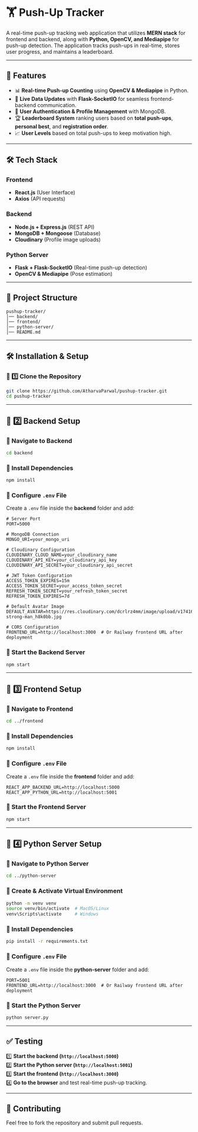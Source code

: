 # 🏋️ Push-Up Tracker  

A real-time push-up tracking web application that utilizes **MERN stack** for frontend and backend, along with **Python, OpenCV, and Mediapipe** for push-up detection. The application tracks push-ups in real-time, stores user progress, and maintains a leaderboard.  

---  

## **🚀 Features**  
- 📊 **Real-time Push-up Counting** using **OpenCV & Mediapipe** in Python.  
- 🔄 **Live Data Updates** with **Flask-SocketIO** for seamless frontend-backend communication.  
- 🔐 **User Authentication & Profile Management** with MongoDB.  
- 🏆 **Leaderboard System** ranking users based on **total push-ups**, **personal best**, and **registration order**.  
- 📈 **User Levels** based on total push-ups to keep motivation high.  

---  

## **🛠️ Tech Stack**  
### **Frontend**  
- **React.js** (User Interface)  
- **Axios** (API requests)  

### **Backend**  
- **Node.js + Express.js** (REST API)  
- **MongoDB + Mongoose** (Database)  
- **Cloudinary** (Profile image uploads)  

### **Python Server**  
- **Flask + Flask-SocketIO** (Real-time push-up detection)  
- **OpenCV & Mediapipe** (Pose estimation)  

---  

## **📂 Project Structure**  
```
pushup-tracker/  
│── backend/  
│── frontend/  
│── python-server/  
│── README.md  
```  

---  

## **🛠️ Installation & Setup**  

### **🔹 1️⃣ Clone the Repository**  
```sh
git clone https://github.com/AtharvaParwal/pushup-tracker.git  
cd pushup-tracker  
```  

---  

## **🔹 2️⃣ Backend Setup**  

### **📌 Navigate to Backend**  
```sh
cd backend  
```  

### **📌 Install Dependencies**  
```sh
npm install  
```  

### **📌 Configure `.env` File**  
Create a `.env` file inside the **backend** folder and add:  
```env
# Server Port  
PORT=5000  

# MongoDB Connection  
MONGO_URI=your_mongo_uri  

# Cloudinary Configuration  
CLOUDINARY_CLOUD_NAME=your_cloudinary_name  
CLOUDINARY_API_KEY=your_cloudinary_api_key  
CLOUDINARY_API_SECRET=your_cloudinary_api_secret  

# JWT Token Configuration  
ACCESS_TOKEN_EXPIRES=15m  
ACCESS_TOKEN_SECRET=your_access_token_secret  
REFRESH_TOKEN_SECRET=your_refresh_token_secret  
REFRESH_TOKEN_EXPIRES=7d  

# Default Avatar Image  
DEFAULT_AVATAR=https://res.cloudinary.com/dcrlrz4mm/image/upload/v1741676564/young-strong-man_h8k0bb.jpg  

# CORS Configuration  
FRONTEND_URL=http://localhost:3000  # Or Railway frontend URL after deployment  
```  

### **📌 Start the Backend Server**  
```sh
npm start  
```  

---  

## **🔹 3️⃣ Frontend Setup**  

### **📌 Navigate to Frontend**  
```sh
cd ../frontend  
```  

### **📌 Install Dependencies**  
```sh
npm install  
```  

### **📌 Configure `.env` File**  
Create a `.env` file inside the **frontend** folder and add:  
```env
REACT_APP_BACKEND_URL=http://localhost:5000  
REACT_APP_PYTHON_URL=http://localhost:5001  
```  

### **📌 Start the Frontend Server**  
```sh
npm start  
```  

---  

## **🔹 4️⃣ Python Server Setup**  

### **📌 Navigate to Python Server**  
```sh
cd ../python-server  
```  

### **📌 Create & Activate Virtual Environment**  
```sh
python -m venv venv  
source venv/bin/activate  # MacOS/Linux  
venv\Scripts\activate     # Windows  
```  

### **📌 Install Dependencies**  
```sh
pip install -r requirements.txt  
```  

### **📌 Configure `.env` File**  
Create a `.env` file inside the **python-server** folder and add:  
```env
PORT=5001  
FRONTEND_URL=http://localhost:3000  # Or Railway frontend URL after deployment  
```  

### **📌 Start the Python Server**  
```sh
python server.py  
```  

---  

## **✅ Testing**  
1️⃣ **Start the backend (`http://localhost:5000`)**  
2️⃣ **Start the Python server (`http://localhost:5001`)**  
3️⃣ **Start the frontend (`http://localhost:3000`)**  
4️⃣ **Go to the browser** and test real-time push-up tracking.  

---  


## **📌 Contributing**  
Feel free to fork the repository and submit pull requests.  